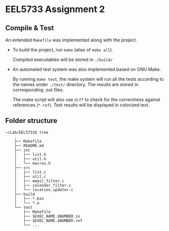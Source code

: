 # EEL5733 Assignment 2

## Compile & Test

An extended `Makefile` was implemented along with the project.

+ To build the project, run `make` (alias of `make all`).

	Compiled executables will be stored in `./build/`

+ An automated test system was also implemented based on GNU Make.

	By running `make test`, the make system will run all the tests
	according to the names under `./test/` directory. The results are
	stored in corresponding .out files.

	The make script will also use `diff` to check for the correctness
	against references (`*.ref`). Test results will be displayed in
	colorized text.

## Folder structure

```plaintext
~/Lab/EEL5733$ tree
	.
	├── Makefile
	├── README.md
	├── inc
	│   ├── list.h
	│   ├── util.h
	│   └── macros.h
	├── src
	│   ├── list.c
	│   ├── util.c
	│   ├── email_filter.c
	│   ├── calendar_filter.c
	│   └── location_updater.c
	├── build
	│   ├── *.bin
	│   └── *.o
	└── test
		├── Makefile
		├── $EXEC_NAME.$NUMBER.in
		├── $EXEC_NAME.$NUMBER.ref
		└── ...
```
